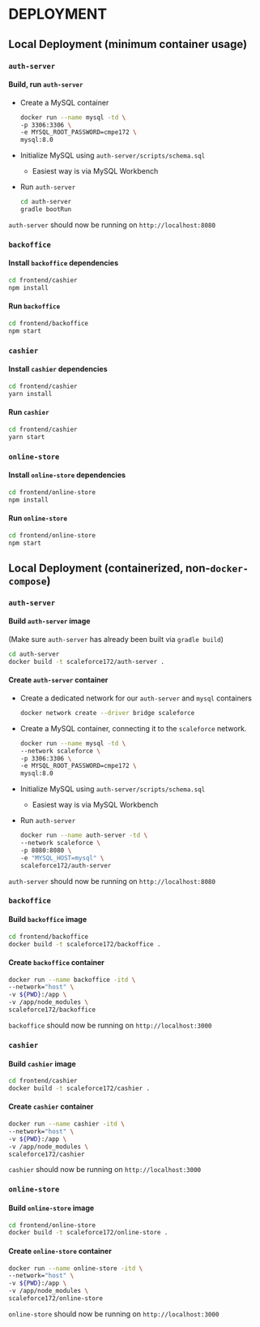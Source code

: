 # DEPLOYMENT

## Local Deployment (minimum container usage)

### `auth-server`

#### Build, run `auth-server`

- Create a MySQL container

    ```zsh
    docker run --name mysql -td \
    -p 3306:3306 \
    -e MYSQL_ROOT_PASSWORD=cmpe172 \
    mysql:8.0
    ```

- Initialize MySQL using `auth-server/scripts/schema.sql`
  - Easiest way is via MySQL Workbench
- Run `auth-server`

    ```zsh
    cd auth-server
    gradle bootRun
    ```

`auth-server` should now be running on `http://localhost:8080`

### `backoffice`

#### Install `backoffice` dependencies

```zsh
cd frontend/cashier
npm install
```

#### Run `backoffice`

```zsh
cd frontend/backoffice
npm start
```

### `cashier`

#### Install `cashier` dependencies

```zsh
cd frontend/cashier
yarn install
```

#### Run `cashier`

```zsh
cd frontend/cashier
yarn start
```

### `online-store`

#### Install `online-store` dependencies

```zsh
cd frontend/online-store
npm install
```

#### Run `online-store`

```zsh
cd frontend/online-store
npm start
```

## Local Deployment (containerized, non-`docker-compose`)

### `auth-server`

#### Build `auth-server` image

(Make sure `auth-server` has already been built via `gradle build`)

```zsh
cd auth-server
docker build -t scaleforce172/auth-server .
```

#### Create `auth-server` container

- Create a dedicated network for our `auth-server` and `mysql` containers

    ```zsh
    docker network create --driver bridge scaleforce
    ```

- Create a MySQL container, connecting it to the `scaleforce`
network.

    ```zsh
    docker run --name mysql -td \
    --network scaleforce \
    -p 3306:3306 \
    -e MYSQL_ROOT_PASSWORD=cmpe172 \
    mysql:8.0
    ```

- Initialize MySQL using `auth-server/scripts/schema.sql`
  - Easiest way is via MySQL Workbench
- Run `auth-server`

    ```zsh
    docker run --name auth-server -td \
    --network scaleforce \
    -p 8080:8080 \
    -e "MYSQL_HOST=mysql" \
    scaleforce172/auth-server
    ```

`auth-server` should now be running on `http://localhost:8080`

### `backoffice`

#### Build `backoffice` image

```zsh
cd frontend/backoffice
docker build -t scaleforce172/backoffice .
```

#### Create `backoffice` container

```zsh
docker run --name backoffice -itd \
--network="host" \
-v ${PWD}:/app \
-v /app/node_modules \
scaleforce172/backoffice
```

`backoffice` should now be running on `http://localhost:3000`

### `cashier`

#### Build `cashier` image

```zsh
cd frontend/cashier
docker build -t scaleforce172/cashier .
```

#### Create `cashier` container

```zsh
docker run --name cashier -itd \
--network="host" \
-v ${PWD}:/app \
-v /app/node_modules \
scaleforce172/cashier
```

`cashier` should now be running on `http://localhost:3000`

### `online-store`

#### Build `online-store` image

```zsh
cd frontend/online-store
docker build -t scaleforce172/online-store .
```

#### Create `online-store` container

```zsh
docker run --name online-store -itd \
--network="host" \
-v ${PWD}:/app \
-v /app/node_modules \
scaleforce172/online-store
```

`online-store` should now be running on `http://localhost:3000`
